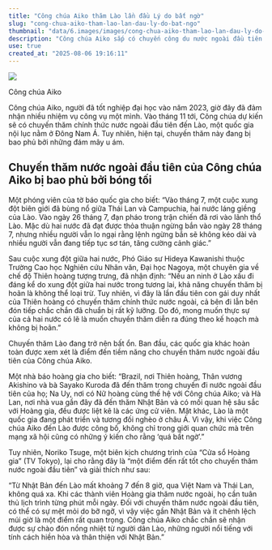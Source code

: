 ```yaml
---
title: "Công chúa Aiko thăm Lào lần đầu Lý do bất ngờ"
slug: "cong-chua-aiko-tham-lao-lan-dau-ly-do-bat-ngo"
thumbnail: "data/6.images/images/cong-chua-aiko-tham-lao-lan-dau-ly-do-bat-ngo.webp"
description: "Công chúa Aiko sắp có chuyến công du nước ngoài đầu tiên đến Lào vào tháng 11, nhưng xung đột biên giới Thái Lan - Campuchia đang đe dọa chuyến thăm. Bài viết khám phá lý do chọn Lào và những dự định đằng sau."
use: true
created_at: "2025-08-06 19:16:11"
---
```


![](/images/20250806-00037806-jprime-000-1-view.webp)

Công chúa Aiko

Công chúa Aiko, người đã tốt nghiệp đại học vào năm 2023, giờ đây đã đảm nhận nhiều nhiệm vụ công vụ một mình. Vào tháng 11 tới, Công chúa dự kiến sẽ có chuyến thăm chính thức nước ngoài đầu tiên đến Lào, một quốc gia nội lục nằm ở Đông Nam Á. Tuy nhiên, hiện tại, chuyến thăm này đang bị bao phủ bởi những đám mây u ám.

## Chuyến thăm nước ngoài đầu tiên của Công chúa Aiko bị bao phủ bởi bóng tối

Một phóng viên của tờ báo quốc gia cho biết: “Vào tháng 7, một cuộc xung đột biên giới đã bùng nổ giữa Thái Lan và Campuchia, hai nước láng giềng của Lào. Vào ngày 26 tháng 7, đạn pháo trong trận chiến đã rơi vào lãnh thổ Lào. Mặc dù hai nước đã đạt được thỏa thuận ngừng bắn vào ngày 28 tháng 7, nhưng nhiều người vẫn lo ngại rằng lệnh ngừng bắn sẽ không kéo dài và nhiều người vẫn đang tiếp tục sơ tán, tăng cường cảnh giác.”

Sau cuộc xung đột giữa hai nước, Phó Giáo sư Hideya Kawanishi thuộc Trường Cao học Nghiên cứu Nhân văn, Đại học Nagoya, một chuyên gia về chế độ Thiên hoàng tượng trưng, đã nhận định: “Nếu an ninh ở Lào xấu đi đáng kể do xung đột giữa hai nước trong tương lai, khả năng chuyến thăm bị hoãn là không thể loại trừ. Tuy nhiên, vì đây là lần đầu tiên con gái duy nhất của Thiên hoàng có chuyến thăm chính thức nước ngoài, cả bên đi lẫn bên đón tiếp chắc chắn đã chuẩn bị rất kỹ lưỡng. Do đó, mong muốn thực sự của cả hai nước có lẽ là muốn chuyến thăm diễn ra đúng theo kế hoạch mà không bị hoãn.”

Chuyến thăm Lào đang trở nên bất ổn. Ban đầu, các quốc gia khác hoàn toàn được xem xét là điểm đến tiềm năng cho chuyến thăm nước ngoài đầu tiên của Công chúa Aiko.

Một nhà báo hoàng gia cho biết: “Brazil, nơi Thiên hoàng, Thân vương Akishino và bà Sayako Kuroda đã đến thăm trong chuyến đi nước ngoài đầu tiên của họ; Na Uy, nơi có Nữ hoàng cùng thế hệ với Công chúa Aiko; và Hà Lan, nơi nhà vua gần đây đã đến thăm Nhật Bản và có mối quan hệ sâu sắc với Hoàng gia, đều được liệt kê là các ứng cử viên. Mặt khác, Lào là một quốc gia đang phát triển và tương đối nghèo ở châu Á. Vì vậy, khi việc Công chúa Aiko đến Lào được công bố, không chỉ trong giới quan chức mà trên mạng xã hội cũng có những ý kiến cho rằng ‘quá bất ngờ’.”

Tuy nhiên, Noriko Tsuge, một biên kịch chương trình của “Cửa sổ Hoàng gia” (TV Tokyo), lại cho rằng đây là “một điểm đến rất tốt cho chuyến thăm nước ngoài đầu tiên” và giải thích như sau:

“Từ Nhật Bản đến Lào mất khoảng 7 đến 8 giờ, qua Việt Nam và Thái Lan, không quá xa. Khi các thành viên Hoàng gia thăm nước ngoài, họ cần tuân thủ lịch trình từng phút mỗi ngày. Đối với chuyến thăm nước ngoài đầu tiên, có thể có sự mệt mỏi do bỡ ngỡ, vì vậy việc gần Nhật Bản và ít chênh lệch múi giờ là một điểm rất quan trọng. Công chúa Aiko chắc chắn sẽ nhận được sự chào đón nồng nhiệt từ người dân Lào, những người nổi tiếng với tính cách hiền hòa và thân thiện với Nhật Bản.”
